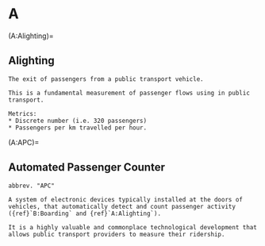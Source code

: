 # A

(A:Alighting)=
## Alighting

```{tabbed} Definition
The exit of passengers from a public transport vehicle.

This is a fundamental measurement of passenger flows using in public transport.
```
```{tabbed} Application
Metrics:
* Discrete number (i.e. 320 passengers)
* Passengers per km travelled per hour.
```

(A:APC)=
## Automated Passenger Counter

```{tabbed} Definition
abbrev. "APC"

A system of electronic devices typically installed at the doors of vehicles, that automatically detect and count passenger activity ({ref}`B:Boarding` and {ref}`A:Alighting`).

It is a highly valuable and commonplace technological development that allows public transport providers to measure their ridership.

```
